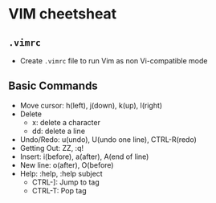 # VIM cheetsheat

## `.vimrc`
* Create `.vimrc` file to run Vim as non Vi-compatible mode

## Basic Commands
* Move cursor: 	h(left), j(down), k(up), l(right)
* Delete 
  - x:	delete a character
  - dd: delete a line	
* Undo/Redo:	u(undo), U(undo one line), CTRL-R(redo)
* Getting Out: 	ZZ,	:q!
* Insert:	i(before), a(after), A(end of line)
* New line:	o(after),	O(before)
* Help:		:help,	:help subject
  - CTRL-]:	Jump to tag
  - CTRL-T:	Pop tag
